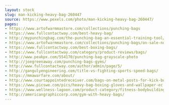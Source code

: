 ```yaml
---
layout: stock
slug: man-kicking-heavy-bag-260447
source: https://www.pexels.com/photo/man-kicking-heavy-bag-260447/
pages:
- https://www.artofwarmmastore.com/collections/punching-bags
- https://www.fullcontactway.com/best-heavy-bag/
- http://mypunchingbag.com/the-punching-bag-an-essential-training-tool/
- https://www.artofwarmmastore.com/collections/punching-bags/on-sale-now
- https://www.fullcontactway.com/best-boxing-bags/
- https://www.fullcontactway.com/category/product-reviews/bags/
- http://www.peakpx.com/554170/punching-bag-grayscale-photo
- http://joegreenaway.com/punching-bags-gyms/
- http://www.fullcontactway.com/author/admin/page/5/
- http://gangulyengineering.com/title-vs-fighting-sports-speed-bags/
- https://mmawarfare.com/about/
- http://www.courtappointedreceiver.com/bags-on-metal-posts-for-kick-boxing-gym/
- https://www.picswe.com/pics/heavy-bag-boxing-gloves-and-wallpaper-ec.html
- https://www.wellness-lagoon.com/product-category/fitness-bodybuilding/boxing-series/
- http://americangraphiccorp.com/gym-with-heavy-bags/
---
```

